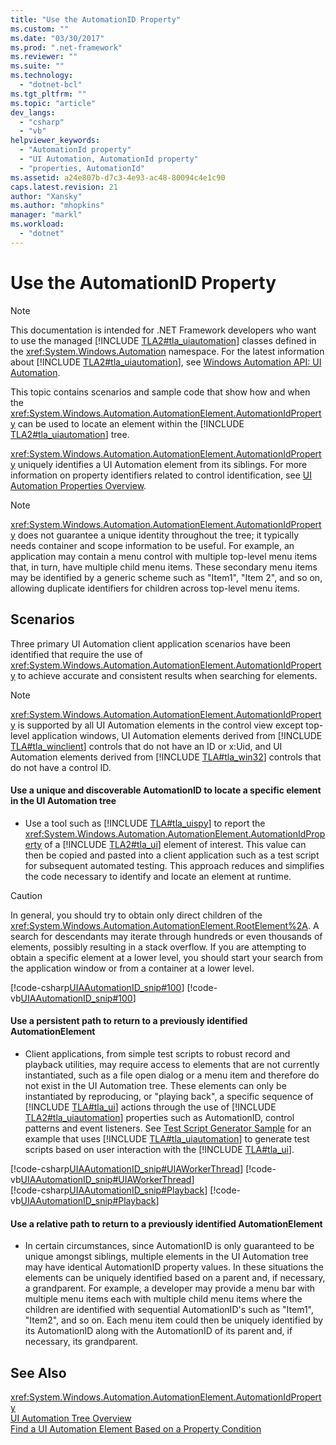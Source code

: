 ```yaml
---
title: "Use the AutomationID Property"
ms.custom: ""
ms.date: "03/30/2017"
ms.prod: ".net-framework"
ms.reviewer: ""
ms.suite: ""
ms.technology: 
  - "dotnet-bcl"
ms.tgt_pltfrm: ""
ms.topic: "article"
dev_langs: 
  - "csharp"
  - "vb"
helpviewer_keywords: 
  - "AutomationId property"
  - "UI Automation, AutomationId property"
  - "properties, AutomationId"
ms.assetid: a24e807b-d7c3-4e93-ac48-80094c4e1c90
caps.latest.revision: 21
author: "Xansky"
ms.author: "mhopkins"
manager: "markl"
ms.workload: 
  - "dotnet"
---
```

# Use the AutomationID Property
> [!NOTE]
>  This documentation is intended for .NET Framework developers who want to use the managed [!INCLUDE [TLA2#tla_uiautomation](../../../includes/tla2sharptla-uiautomation-md.md)] classes defined in the <xref:System.Windows.Automation> namespace. For the latest information about [!INCLUDE [TLA2#tla_uiautomation](../../../includes/tla2sharptla-uiautomation-md.md)], see [Windows Automation API: UI Automation](http://go.microsoft.com/fwlink/?LinkID=156746).  
  
 This topic contains scenarios and sample code that show how and when the <xref:System.Windows.Automation.AutomationElement.AutomationIdProperty> can be used to locate an element within the [!INCLUDE [TLA2#tla_uiautomation](../../../includes/tla2sharptla-uiautomation-md.md)] tree.  
  
 <xref:System.Windows.Automation.AutomationElement.AutomationIdProperty> uniquely identifies a UI Automation element from its siblings. For more information on property identifiers related to control identification, see [UI Automation Properties Overview](../../../docs/framework/ui-automation/ui-automation-properties-overview.md).  
  
> [!NOTE]
>  <xref:System.Windows.Automation.AutomationElement.AutomationIdProperty> does not guarantee a unique identity throughout the tree; it typically needs container and scope information to be useful. For example, an application may contain a menu control with multiple top-level menu items that, in turn, have multiple child menu items. These secondary menu items may be identified by a generic scheme such as "Item1", "Item 2", and so on, allowing duplicate identifiers for children across top-level menu items.  
  
## Scenarios  
 Three primary UI Automation client application scenarios have been identified that require the use of <xref:System.Windows.Automation.AutomationElement.AutomationIdProperty> to achieve accurate and consistent results when searching for elements.  
  
> [!NOTE]
>  <xref:System.Windows.Automation.AutomationElement.AutomationIdProperty> is supported by all UI Automation elements in the control view except top-level application windows, UI Automation elements derived from [!INCLUDE [TLA#tla_winclient](../../../includes/tlasharptla-winclient-md.md)] controls that do not have an ID or x:Uid, and UI Automation elements derived from [!INCLUDE [TLA#tla_win32](../../../includes/tlasharptla-win32-md.md)] controls that do not have a control ID.  
  
#### Use a unique and discoverable AutomationID to locate a specific element in the UI Automation tree  
  
- Use a tool such as [!INCLUDE [TLA#tla_uispy](../../../includes/tlasharptla-uispy-md.md)] to report the <xref:System.Windows.Automation.AutomationElement.AutomationIdProperty> of a [!INCLUDE [TLA2#tla_ui](../../../includes/tla2sharptla-ui-md.md)] element of interest. This value can then be copied and pasted into a client application such as a test script for subsequent automated testing. This approach reduces and simplifies the code necessary to identify and locate an element at runtime.  
  
> [!CAUTION]
>  In general, you should try to obtain only direct children of the <xref:System.Windows.Automation.AutomationElement.RootElement%2A>. A search for descendants may iterate through hundreds or even thousands of elements, possibly resulting in a stack overflow. If you are attempting to obtain a specific element at a lower level, you should start your search from the application window or from a container at a lower level.  
  
 [!code-csharp[UIAAutomationID_snip#100](../../../samples/snippets/csharp/VS_Snippets_Wpf/UIAAutomationID_snip/CSharp/FindByAutomationID.xaml.cs#100)]
 [!code-vb[UIAAutomationID_snip#100](../../../samples/snippets/visualbasic/VS_Snippets_Wpf/UIAAutomationID_snip/VisualBasic/FindByAutomationID.xaml.vb#100)]  
  
#### Use a persistent path to return to a previously identified AutomationElement  
  
- Client applications, from simple test scripts to robust record and playback utilities, may require access to elements that are not currently instantiated, such as a file open dialog or a menu item and therefore do not exist in the UI Automation tree. These elements can only be instantiated by reproducing, or "playing back", a specific sequence of [!INCLUDE [TLA#tla_ui](../../../includes/tlasharptla-ui-md.md)] actions through the use of [!INCLUDE [TLA2#tla_uiautomation](../../../includes/tla2sharptla-uiautomation-md.md)] properties such as AutomationID, control patterns and event listeners. See [Test Script Generator Sample](http://msdn.microsoft.com/library/028467fd-2980-4691-9522-0131dcef23a0) for an example that uses [!INCLUDE [TLA#tla_uiautomation](../../../includes/tlasharptla-uiautomation-md.md)] to generate test scripts based on user interaction with the [!INCLUDE [TLA#tla_ui](../../../includes/tlasharptla-ui-md.md)].  
  
 [!code-csharp[UIAAutomationID_snip#UIAWorkerThread](../../../samples/snippets/csharp/VS_Snippets_Wpf/UIAAutomationID_snip/CSharp/FindByAutomationID.xaml.cs#uiaworkerthread)]
 [!code-vb[UIAAutomationID_snip#UIAWorkerThread](../../../samples/snippets/visualbasic/VS_Snippets_Wpf/UIAAutomationID_snip/VisualBasic/FindByAutomationID.xaml.vb#uiaworkerthread)]  
[!code-csharp[UIAAutomationID_snip#Playback](../../../samples/snippets/csharp/VS_Snippets_Wpf/UIAAutomationID_snip/CSharp/FindByAutomationID.xaml.cs#playback)]
[!code-vb[UIAAutomationID_snip#Playback](../../../samples/snippets/visualbasic/VS_Snippets_Wpf/UIAAutomationID_snip/VisualBasic/FindByAutomationID.xaml.vb#playback)]  
  
#### Use a relative path to return to a previously identified AutomationElement  
  
-   In certain circumstances, since AutomationID is only guaranteed to be unique amongst siblings, multiple elements in the UI Automation tree may have identical AutomationID property values. In these situations the elements can be uniquely identified based on a parent and, if necessary, a grandparent. For example, a developer may provide a menu bar with multiple menu items each with multiple child menu items where the children are identified with sequential AutomationID's such as "Item1", "Item2", and so on. Each menu item could then be uniquely identified by its AutomationID along with the AutomationID of its parent and, if necessary, its grandparent.  
  
## See Also  
 <xref:System.Windows.Automation.AutomationElement.AutomationIdProperty>  
 [UI Automation Tree Overview](../../../docs/framework/ui-automation/ui-automation-tree-overview.md)  
 [Find a UI Automation Element Based on a Property Condition](../../../docs/framework/ui-automation/find-a-ui-automation-element-based-on-a-property-condition.md)
